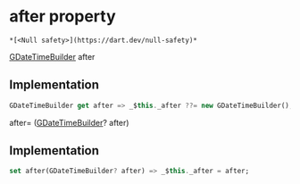 


# after property




    *[<Null safety>](https://dart.dev/null-safety)*




[GDateTimeBuilder](../../third_party_yonomi_graphql_schema___generated___schema.docs.schema.gql/GDateTimeBuilder-class.md) after
  







## Implementation

```dart
GDateTimeBuilder get after => _$this._after ??= new GDateTimeBuilder();
```




after=
([GDateTimeBuilder](../../third_party_yonomi_graphql_schema___generated___schema.docs.schema.gql/GDateTimeBuilder-class.md)? after)  







## Implementation

```dart
set after(GDateTimeBuilder? after) => _$this._after = after;
```







